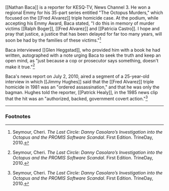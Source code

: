 [[Nathan Baca]] is a reporter for KESQ-TV, News Channel 3. He won a regional Emmy for his 35-part series entitled "The Octopus Murders," which focused on the [[Fred Alvarez]] triple homicide case. At the podium, while accepting his Emmy Award, Baca stated, "I do this in memory of murder victims [[Ralph Boger]], [[Fred Alvarez]] and [[Patricia Castro]]. I hope and pray that justice, a justice that has been delayed for far too many years, will soon be had by the families of these victims."[^1]

Baca interviewed [[Glen Heggstad]], who provided him with a book he had written, autographed with a note urging Baca to seek the truth and keep an open mind, as "just because a cop or prosecutor says something, doesn't make it true."[^1]

Baca's news report on July 2, 2010, aired a segment of a 25-year-old interview in which [[Jimmy Hughes]] said that the [[Fred Alvarez]] triple homicide in 1981 was an "ordered assassination," and that he was only the bagman. Hughes told the reporter, [[Patrick Healy]], in the 1985 news clip that the hit was an "authorized, backed, government covert action."[^1]

---
### Footnotes

[^1]: Seymour, Cheri. *The Last Circle: Danny Casolaro’s Investigation into the Octopus and the PROMIS Software Scandal*. First Edition. TrineDay, 2010.